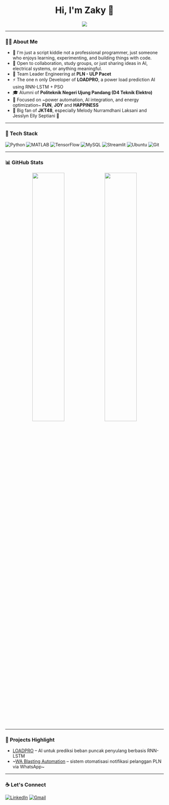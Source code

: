 <h1 align="center">Hi, I'm Zaky 👋</h1>

<p align="center">
  <img src="https://readme-typing-svg.demolab.com/?lines=Team+Leader+of+Engineering+at+PLN;RNN-LSTM+Developer+%F0%9F%9A%80;LOADPRO+Project+Owner;Enthusiast+of+JKT48%2C+AI%2C+and+Automation&center=true&width=500&height=45">
</p>

---

### 👨‍💻 About Me

- 🧠 I'm just a script kiddie not a professional programmer, just someone who enjoys learning, experimenting, and building things with code.
- 🤝 Open to collaboration, study groups, or just sharing ideas in AI, electrical systems, or anything meaningful.
- 🔌 Team Leader Engineering at **PLN - ULP Pacet**
- ⚡ The one n only Developer of **LOADPRO**, a power load prediction AI using RNN-LSTM + PSO
- 🎓 Alumni of **Politeknik Negeri Ujung Pandang (D4 Teknik Elektro)**
- 🎯 Focused on ~power automation, AI integration, and energy optimization~ **FUN**, **JOY** and **HAPPINESS**
- 🎤 Big fan of **JKT48**, especially Melody Nurramdhani Laksani and Jesslyn Elly Septiani 💙

---

### 🚀 Tech Stack

![Python](https://img.shields.io/badge/Python-3.10-blue?logo=python)
![MATLAB](https://img.shields.io/badge/MATLAB-R2023a-orange?logo=Mathworks)
![TensorFlow](https://img.shields.io/badge/TensorFlow-2.x-FF6F00?logo=tensorflow)
![MySQL](https://img.shields.io/badge/MySQL-8.x-4479A1?logo=mysql)
![Streamlit](https://img.shields.io/badge/Streamlit-1.x-FF4B4B?logo=streamlit)
![Ubuntu](https://img.shields.io/badge/Ubuntu-22.04-E95420?logo=ubuntu)
![Git](https://img.shields.io/badge/Git-F05032?logo=git)

---

### 📊 GitHub Stats

<p align="center">
  <img src="https://github-readme-stats.vercel.app/api?username=emperorzaky&show_icons=true&theme=tokyonight&hide_border=true" width="45%"/>
  <img src="https://github-readme-streak-stats.herokuapp.com/?user=emperorzaky&theme=tokyonight&hide_border=true" width="45%"/>
</p>

---

### 🎯 Projects Highlight

- [LOADPRO](https://github.com/emperorzaky/loadpro) – AI untuk prediksi beban puncak penyulang berbasis RNN-LSTM
- ~[WA Blasting Automation](#) – sistem otomatisasi notifikasi pelanggan PLN via WhatsApp~

---

### ☕ Let's Connect

[![LinkedIn](https://img.shields.io/badge/LinkedIn-Zaky%20Pradikto-0077B5?logo=linkedin&logoColor=white)](https://www.linkedin.com/in/zaky-pradikto-970773a4/)
[![Gmail](https://img.shields.io/badge/Gmail-zakypradikto%40gmail.com-D14836?logo=gmail&logoColor=white)](mailto:zakypradikto@gmail.com)
